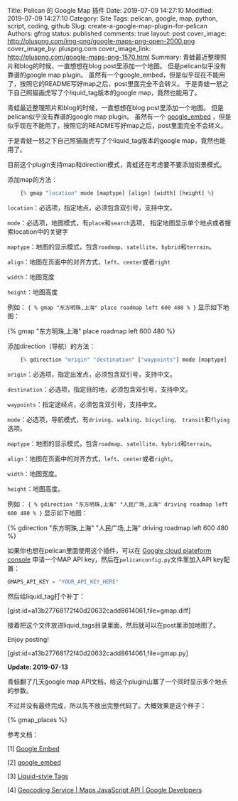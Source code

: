 Title: Pelican 的 Google Map 插件
Date: 2019-07-09 14:27:10
Modified: 2019-07-09 14:27:10
Category: Site
Tags: pelican, google, map, python, script, coding, github
Slug: create-a-google-map-plugin-for-pelican
Authors: gfrog
status: published
comments: true
layout: post
cover_image: http://pluspng.com/img-png/google-maps-png-open-2000.png
cover_image_by: pluspng.com
cover_image_link: http://pluspng.com/google-maps-png-1570.html
Summary: 青蛙最近整理照片和blog的时候，一直想想在blog post里添加一个地图。 但是pelican似乎没有靠谱的google map plugin。 虽然有一个google_embed，但是似乎现在不能用了，按照它的README写好map之后，post里面完全不会转义。 于是青蛙一怒之下自己照猫画虎写了个liquid_tag版本的google map，竟然也能用了。


青蛙最近整理照片和blog的时候，一直想想在blog post里添加一个地图。
但是pelican似乎没有靠谱的google map plugin。
虽然有一个
[google_embed](https://pypi.org/project/google_embed/)
，但是似乎现在不能用了，按照它的README写好map之后，post里面完全不会转义。

于是青蛙一怒之下自己照猫画虎写了个liquid_tag版本的google map，竟然也能用了。

目前这个plugin支持map和direction模式，青蛙还在考虑要不要添加街景模式。

添加map的方法：
```php
    {% gmap "location" mode [maptype] [align] [width] [height] %}
```
`location`：必选项，指定地点，必须包含双引号，支持中文。

`mode`：必选项，地图模式，有`place`和`search`选项，
指定地图显示单个地点或者搜索location中的关键字

`maptype`：地图的显示模式，包含`roadmap`、`satellite`、`hybrid`和`terrain`。

`align`：地图在页面中的对齐方式，`left`、`center`或者`right`

`width`：地图宽度

`height`：地图高度

例如： `{ % gmap "东方明珠,上海" place roadmap left 600 480 % }` 显示如下地图：

{% gmap "东方明珠,上海" place roadmap left 600 480 %}



添加direction（导航）的方法：
```php
    {% gdirection "origin" "destination" ["waypoints"] mode [maptype] [align] [width] [height] %}
```
`origin`：必选项，指定出发点，必须包含双引号，支持中文。

`destination`：必选项，指定目的地，必须包含双引号，支持中文。

`waypoints`：指定途经点，必须包含双引号，支持中文。

`mode`：必选项，导航模式，有`driving`、`walking`、`bicycling`、
`transit`和`flying`选项。

`maptype`：地图的显示模式，包含`roadmap`、`satellite`、`hybrid`和`terrain`。

`align`：地图在页面中的对齐方式，`left`、`center`或者`right`。

`width`：地图宽度。

`height`：地图高度。

例如： `{ % gdirection "东方明珠,上海" "人民广场,上海" driving roadmap left 600 480 % }` 显示如下地图：

{% gdirection "东方明珠,上海" "人民广场,上海" driving roadmap left 600 480 %}

如果你也想在pelican里面使用这个插件，可以在
[Google cloud plateform console](https://console.cloud.google.com/projectselector2/google/maps-apis/api-list?supportedpurview=project&project&folder&organizationId)
申请一个MAP API key，然后在`pelicanconfig.py`文件里加入API key配置：
```python
GMAPS_API_KEY = "YOUR_API_KEY_HERE"
```

然后给liquid_tag打个补丁：

[gist:id=a13b27768172f40d20632cadd8614061,file=gmap.diff]

接着把这个文件放进liquid_tags目录里面，然后就可以在post里添加地图了。

Enjoy posting!

[gist:id=a13b27768172f40d20632cadd8614061,file=gmap.py]


**Update: 2019-07-13**

青蛙翻了几天google map API文档，给这个plugin山寨了一个同时显示多个地点的参数。

不过并没有最终完成，所以先不放出完整代码了。大概效果是这个样子：

<script>
var locations = [
['1', 'remmin park, shanghai', '#location 1'],
['2', 'shanghai museum, shanghai', '#location 2'],
['3', 'lippo plaza, shanghai', '#location 3'],
];
</script>

{% gmap_places %}


参考文档：

\[1\] [Google Embed](http://iza.ac/posts/2014/03/google-embed/)

\[2\] [google_embed](https://pypi.org/project/google_embed/)

\[3\] [Liquid-style Tags](https://github.com/getpelican/pelican-plugins/blob/master/liquid_tags/Readme.md)

\[4\] [Geocoding Service | Maps JavaScript API | Google Developers](https://developers.google.com/maps/documentation/javascript/examples/geocoding-simple)



